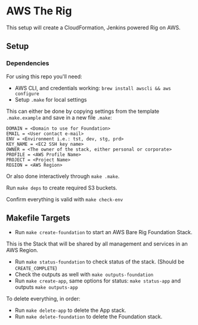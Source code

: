 # AWS The Rig

This setup will create a CloudFormation, Jenkins powered Rig on AWS.

## Setup

### Dependencies

For using this repo you'll need:

 * AWS CLI, and credentials working: `brew install awscli && aws configure`
 * Setup `.make` for local settings

This can either be done by copying settings from the template `.make.example`
and save in a new file `.make`:

```
DOMAIN = <Domain to use for Foundation>
EMAIL = <User contact e-mail>
ENV = <Environment i.e.: tst, dev, stg, prd>
KEY_NAME = <EC2 SSH key name>
OWNER = <The owner of the stack, either personal or corporate>
PROFILE = <AWS Profile Name>
PROJECT = <Project Name>
REGION = <AWS Region>
```

Or also done interactively through `make .make`.

Run `make deps` to create required S3 buckets.

Confirm everything is valid with `make check-env`

## Makefile Targets

  * Run `make create-foundation` to start an AWS Bare Rig Foundation Stack.

This is the Stack that will be shared by all management and services in an AWS Region.

  * Run `make status-foundation` to check status of the stack. (Should be `CREATE_COMPLETE`)
  * Check the outputs as well with `make outputs-foundation`
  * Run `make create-app`, same options for status: `make status-app` and outputs `make outputs-app`


To delete everything, in order:

  * Run `make delete-app` to delete the App stack.
  * Run `make delete-foundation` to delete the Foundation stack.
